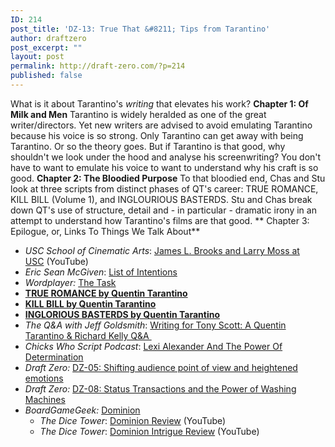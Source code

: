 ```yaml
---
ID: 214
post_title: 'DZ-13: True That &#8211; Tips from Tarantino'
author: draftzero
post_excerpt: ""
layout: post
permalink: http://draft-zero.com/?p=214
published: false
---
```

What is it about Tarantino's *writing* that elevates his work? **Chapter 1: Of Milk and Men** Tarantino is widely heralded as one of the great writer/directors. Yet new writers are advised to avoid emulating Tarantino because his voice is so strong. Only Tarantino can get away with being Tarantino. Or so the theory goes. But if Tarantino is that good, why shouldn't we look under the hood and analyse his screenwriting? You don't have to want to emulate his voice to want to understand why his craft is so good. **Chapter 2: The Bloodied Purpose** To that bloodied end, Chas and Stu look at three scripts from distinct phases of QT's career: TRUE ROMANCE, KILL BILL (Volume 1), and INGLOURIOUS BASTERDS. Stu and Chas break down QT's use of structure, detail and - in particular - dramatic irony in an attempt to understand how Tarantino's films are that good. ** Chapter 3: Epilogue, or, Links To Things We Talk About** 
*   *USC School of Cinematic Arts*: [James L. Brooks and Larry Moss at USC][1] (YouTube)
*   *Eric Sean McGiven*: <a href="http://www.erikseanmcgiven.com/list-of-intentions/" target="_blank">List of Intentions</a>
*   *Wordplayer:* <a href="http://www.wordplayer.com/columns/wp30.The.Task.html" target="_blank">The Task</a>
*   **<a href="http://home.online.no/~bhundlan/scripts/True_Romance.pdf" target="_blank">TRUE ROMANCE by Quentin Tarantino</a>**
*   **<a href="http://www.quentintarantino.de/download/kill_bill_screenplay.pdf" target="_blank">KILL BILL by Quentin Tarantino</a>**
*   **<a href="http://www.pages.drexel.edu/~ina22/splaylib/Screenplay-Inglourious_Bastards.pdf" target="_blank">INGLORIOUS BASTERDS by Quentin Tarantino</a>**
*   *The Q&A with Jeff Goldsmith*: <a href="http://www.theqandapodcast.com/2012/08/writing-for-tony-scott-quentin.html" target="_blank">Writing for Tony Scott: A Quentin Tarantino & Richard Kelly Q&A </a>
*   *Chicks Who Script Podcast*: <a href="Lexi%20Alexander And The Power Of Determination" target="_blank">Lexi Alexander And The Power Of Determination</a>
*   *Draft Zero:* <a title="DZ-05: Shifting audience point of view and heightened emotions" href="http://draft-zero.com/2014/dz-05/" target="_blank">DZ-05: Shifting audience point of view and heightened emotions</a>
*   *Draft Zero:* <a title="DZ-08: Status Transactions and the Power of Washing Machines" href="http://draft-zero.com/2014/dz-08/" target="_blank">DZ-08: Status Transactions and the Power of Washing Machines</a>
*   *BoardGameGeek:* <a href="http://boardgamegeek.com/boardgame/36218/dominion" target="_blank">Dominion</a> 
    *   *The Dice Tower*: <a href="https://www.youtube.com/watch?v=9ENsEhRbVIM" target="_blank">Dominion Review</a> (YouTube)
    *   *The Dice Tower*: <a href="https://www.youtube.com/watch?v=ZbYsjNbDOiU" target="_blank">Dominion Intrigue Review</a> (YouTube)

 [1]: https://www.youtube.com/watch?v=e_uFogOl68U